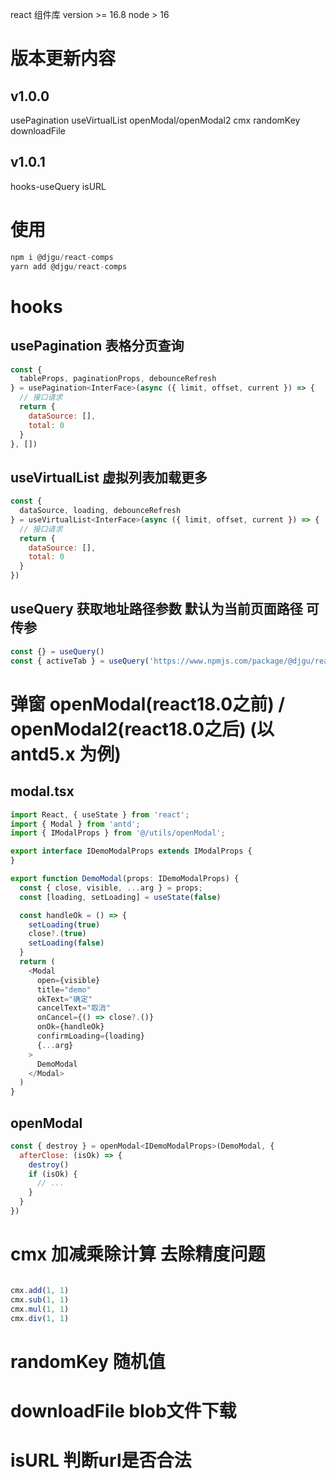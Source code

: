 react 组件库 version >= 16.8 node > 16

# 版本更新内容

## v1.0.0
  usePagination
  useVirtualList
  openModal/openModal2
  cmx
  randomKey
  downloadFile

## v1.0.1
  hooks-useQuery
  isURL

# 使用

```js
npm i @djgu/react-comps
yarn add @djgu/react-comps
```

# hooks

## usePagination 表格分页查询

```js
const {
  tableProps, paginationProps, debounceRefresh
} = usePagination<InterFace>(async ({ limit, offset, current }) => {
  // 接口请求
  return {
    dataSource: [],
    total: 0
  }
}, [])
```

## useVirtualList 虚拟列表加载更多

```js
const {
  dataSource, loading, debounceRefresh
} = useVirtualList<InterFace>(async ({ limit, offset, current }) => {
  // 接口请求
  return {
    dataSource: [],
    total: 0
  }
})
```

## useQuery 获取地址路径参数 默认为当前页面路径 可传参

```js
const {} = useQuery()
const { activeTab } = useQuery('https://www.npmjs.com/package/@djgu/react-comps?activeTab=readme')
```

# 弹窗 openModal(react18.0之前) / openModal2(react18.0之后) (以 antd5.x 为例)

## modal.tsx

```js
import React, { useState } from 'react';
import { Modal } from 'antd';
import { IModalProps } from '@/utils/openModal';

export interface IDemoModalProps extends IModalProps {
}

export function DemoModal(props: IDemoModalProps) {
  const { close, visible, ...arg } = props;
  const [loading, setLoading] = useState(false)

  const handleOk = () => {
    setLoading(true)
    close?.(true)
    setLoading(false)
  }
  return (
    <Modal
      open={visible}
      title="demo"
      okText="确定"
      cancelText="取消"
      onCancel={() => close?.()}
      onOk={handleOk}
      confirmLoading={loading}
      {...arg}
    >
      DemoModal
    </Modal>
  )
}
```

## openModal

```js
const { destroy } = openModal<IDemoModalProps>(DemoModal, {
  afterClose: (isOk) => {
    destroy()
    if (isOk) {
      // ...
    }
  }
})
```

# cmx 加减乘除计算 去除精度问题


```js

cmx.add(1, 1)
cmx.sub(1, 1)
cmx.mul(1, 1)
cmx.div(1, 1)

```

# randomKey 随机值

# downloadFile blob文件下载

# isURL 判断url是否合法
